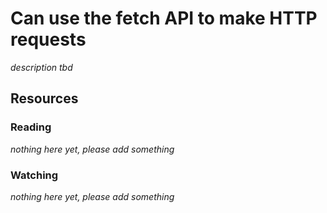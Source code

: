 # Can use the fetch API to make HTTP requests
_description tbd_
## Resources
### Reading
_nothing here yet, please add something_
### Watching
_nothing here yet, please add something_
